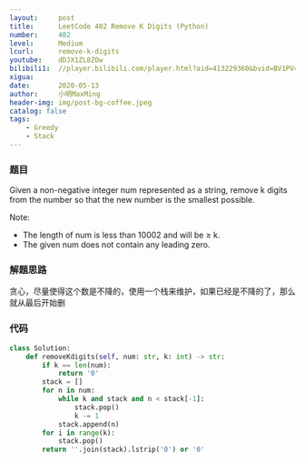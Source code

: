 ```yaml
---
layout:     post
title:      LeetCode 402 Remove K Digits (Python)
number:     402
level:      Medium
lcurl:      remove-k-digits
youtube:    dDJX1ZL8ZOw
bilibili1:  //player.bilibili.com/player.html?aid=413229360&bvid=BV1PV411C79X&cid=190529786&page=1
xigua:      
date:       2020-05-13
author:     小明MaxMing
header-img: img/post-bg-coffee.jpeg
catalog: false
tags:
    - Greedy
    - Stack
---
```


### 题目

Given a non-negative integer num represented as a string, remove k digits from the number so that the new number is the smallest possible.

Note:
- The length of num is less than 10002 and will be ≥ k.
- The given num does not contain any leading zero.

### 解题思路

贪心，尽量使得这个数是不降的，使用一个栈来维护，如果已经是不降的了，那么就从最后开始删

### 代码
```python
class Solution:
    def removeKdigits(self, num: str, k: int) -> str:
        if k == len(num):
            return '0'
        stack = []
        for n in num:
            while k and stack and n < stack[-1]:
                stack.pop()
                k -= 1
            stack.append(n)
        for i in range(k):
            stack.pop()
        return ''.join(stack).lstrip('0') or '0'
```
